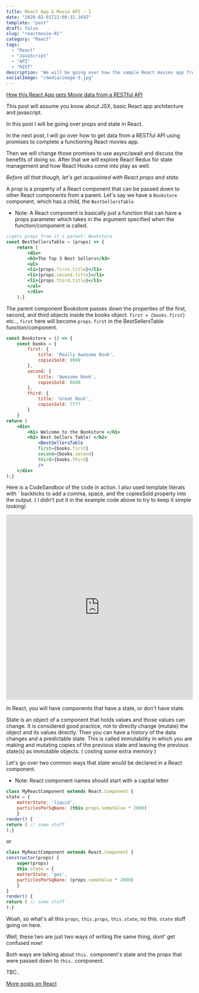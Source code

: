 ```yaml
---
title: React App & Movie API - I
date: "2020-02-01T22:00:32.169Z"
template: "post"
draft: false
slug: "reactmovie-01"
category: "React"
tags:
  - "React"
  - "JavaScript"
  - "API"
  - "REST"
description: "We will be going over how the sample React movies app from my website works. The posts will go over props, state, asynchronous javascript (promises), and refactoring the project into using async/await, Redux, and Hooks"
socialImage: "/media/image-3.jpg"
---
```

[How this React App gets Movie data from a RESTful API](https://rbaek.dev/projects/movie-app/)

This post will assume you know about JSX, basic React app architecture and javascript.

In this post I will be going over props and state in React. 

In the next post, I will go over how to get data from a RESTful API using promises to complete a functioning React movies app. 

Then we will change those promises to use async/await and discuss the benefits of doing so. After that we will explore React Redux for state management and how React Hooks come into play as well.

<i>Before all that though, let's get acquainted with React props and state.</i>

A prop is a property of a React component that can be passed down to other React components from a parent. 
Let's say we have a `Bookstore` component, which has a child, the `BestSellersTable`

- Note: A React component is basically just a function that can have a props parameter which takes in the argument specified when the function/component is called.

```jsx
//gets props from it's parent: Bookstore
const BestSellersTable = (props) => {
    return (
        <div>
        <h3>The Top 3 Best Sellers</h3>
        <ul>
        <li>{props.first.title}</li>
        <li>{props.second.title}</li>
        <li>{props.third.title}</li>
        </ul>
        </div>
    );}
```
The parent component Bookstore passes down the properties of the first, second, and third objects inside the books object.
`first = {books.first}` etc.., `first` here will become `props.first` in the BestSellersTable function/component. 
```jsx
const Bookstore = () => {
    const books = {
        first: {
            title: 'Really Awesome Book',
            copiesSold: 9999
        },
        second: {
            title: 'Awesome Book',
            copiesSold: 8888
        },
        third: {
            title: 'Great Book',
            copiesSold: 7777
        }
    }
return (
    <div>
        <h1> Welcome to the Bookstore </h1>
        <h2> Best Sellers Table! </h2>
            <BestSellersTable 
            first={books.first} 
            second={books.second} 
            third={books.third} 
            />
    </div>
);}

```
Here is a CodeSandbox of the code in action. I also used template literals with ` backticks to add a comma, space, and the copiesSold property into the output. ( I didn't put it in the example code above to try to keep it simple looking)

<p>
<iframe
     src="https://codesandbox.io/embed/practical-jang-9x0z4?fontsize=14&hidenavigation=1&theme=dark"
     style="width:100%; height:500px; border:0; border-radius: 4px; overflow:hidden;"
     title="practical-jang-9x0z4"
     allow="geolocation; microphone; camera; midi; vr; accelerometer; gyroscope; payment; ambient-light-sensor; encrypted-media; usb"
     sandbox="allow-modals allow-forms allow-popups allow-scripts allow-same-origin"
   ></iframe>
   </p>


In React, you will have components that have a state, or don't have state.

State is an object of a component that holds values and those values can change. 
It is considered good practice, not to directly change (mutate) the object and its values directly. 
Then you can have a history of the data changes and a predictable state. 
This is called immutability in which you are making and mutating copies 
of the previous state and leaving the previous state(s) as immutable objects. ( costing some extra memory )

Let's go over two common ways that state would be declared in a React component.

- Note: React component names should start with a capital letter

```jsx
class MyReactComponent extends React.Component {
state = {
    matterState: 'liquid',
    particlesPerSqNano: (this.props.someValue * 2000)
    }
render() { 
return ( // some stuff 
);}
```
or 

```jsx
class MyReactComponent extends React.Component {
constructor(props) {
    super(props)
    this.state = {
    matterState: 'gas',
    particlesPerSqNano: (props.someValue * 2000)
    }
}
render() { 
return ( // some stuff 
);}
```
Woah, so what's all this `props`, `this.props`, `this.state`, no this. `state` stuff going on here.

Well, these two are just two ways of writing the same thing, dont' get confused now!

Both ways are talking about `this.` component's state and the props that were passed down to `this.` component.


TBC..

[More posts on React](../tag/react)